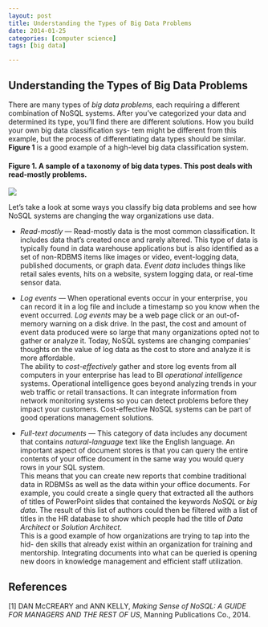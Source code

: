 ```yaml
---
layout: post
title: Understanding the Types of Big Data Problems
date: 2014-01-25
categories: [computer science]
tags: [big data]

---
```


Understanding the Types of Big Data Problems
---There are many types of *big data problems*, each requiring a different combination of NoSQL systems. After you’ve categorized your data and determined its type, you’ll find there are different solutions. How you build your own big data classification sys- tem might be different from this example, but the process of differentiating data types should be similar.**Figure 1** is a good example of a high-level big data classification system.

#### Figure 1. A sample of a taxonomy of big data types. This post deals with read-mostly problems.
![](http://sungsoo.github.com/images/taxonomy-big-data.png) Let’s take a look at some ways you classify big data problems and see how NoSQL systems are changing the way organizations use data.
* *Read-mostly* — Read-mostly data is the most common classification. It includes data that’s created once and rarely altered. This type of data is typically found in data warehouse applications but is also identified as a set of non-RDBMS items like images or video, event-logging data, published documents, or graph data. *Event data* includes things like retail sales events, hits on a website, system logging data, or real-time sensor data.
* *Log events* — When operational events occur in your enterprise, you can record it in a log file and include a timestamp so you know when the event occurred. *Log events* may be a web page click or an out-of-memory warning on a disk drive. In the past, the cost and amount of event data produced were so large that many organizations opted not to gather or analyze it. Today, NoSQL systems are changing companies’ thoughts on the value of log data as the cost to store and analyze it is more affordable.  
The ability to *cost-effectively* gather and store log events from all computers in your enterprise has lead to BI *operational intelligence* systems. Operational intelligence goes beyond analyzing trends in your web traffic or retail transactions. It can integrate information from network monitoring systems so you can detect problems before they impact your customers. Cost-effective NoSQL systems can be part of good operations management solutions.
  
* *Full-text documents* — This category of data includes any document that contains *natural-language* text like the English language. An important aspect of document stores is that you can query the entire contents of your office document in the same way you would query rows in your SQL system.  
This means that you can create new reports that combine traditional data inRDBMSs as well as the data within your office documents. For example, you could create a single query that extracted all the authors of titles of PowerPoint slides that contained the keywords *NoSQL* or *big data*. The result of this list of authors could then be filtered with a list of titles in the HR database to show which people had the title of *Data Architect* or *Solution Architect*.  
This is a good example of how organizations are trying to tap into the hid- den skills that already exist within an organization for training and mentorship. Integrating documents into what can be queried is opening new doors in knowledge management and efficient staff utilization.References
---
[1] DAN McCREARY and ANN KELLY, *Making Sense of NoSQL: A GUIDE FOR MANAGERS AND THE REST OF US*,  Manning Publications Co., 2014. 